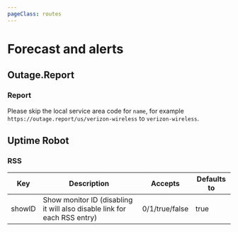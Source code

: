 ```yaml
---
pageClass: routes
---
```


# Forecast and alerts

## Outage.Report

### Report

<RouteEn author="cxumol nczitzk" example="/outagereport/ubisoft/5" path="/outagereport/:name/:count?" :paramsDesc="['Service name, spelling format must be consistent with URL', 'Counting threshold, will only be written in RSS if the number of people who report to stop serving is not less than this number']">

Please skip the local service area code for `name`, for example `https://outage.report/us/verizon-wireless` to `verizon-wireless`.

</RouteEn>

## Uptime Robot

### RSS

<RouteEn author="Rongronggg9" example="/uptimerobot/rss/u358785-e4323652448755805d668f1a66506f2f" path="/uptimerobot/rss/:id/:routeParams?" :paramsDesc="['the last part of your RSS URL (e.g. `u358785-e4323652448755805d668f1a66506f2f` for `https://rss.uptimerobot.com/u358785-e4323652448755805d668f1a66506f2f`)', 'extra parameters, see the table below']">
<!-- example stolen from https://atlas.eff.org//domains/uptimerobot.com.html -->

| Key    | Description                                                              | Accepts        | Defaults to |
|--------|--------------------------------------------------------------------------|----------------|-------------|
| showID | Show monitor ID (disabling it will also disable link for each RSS entry) | 0/1/true/false | true        |

</RouteEn>
